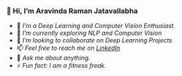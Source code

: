   ### 👋 Hi, I’m Aravinda Raman Jatavallabha
   
   
   
   
- 👀 *I'm a Deep Learning and Computer Vision Enthusiast.*
- 🌱 *I’m currently exploring NLP and Computer Vision*
- 💞️ *I’m looking to collaborate on Deep Learning Projects*
- 📫 *Feel free to reach me on [LinkedIn](https://www.linkedin.com/in/aravinda-raman-1402/)*
- 💬 *Ask me about anything.*
- ⚡ *Fun fact: I am a fitness freak.*


<!---
aravinda-1402/aravinda-1402 is a ✨ special ✨ repository because its `README.md` (this file) appears on your GitHub profile.
You can click the Preview link to take a look at your changes.
--->
